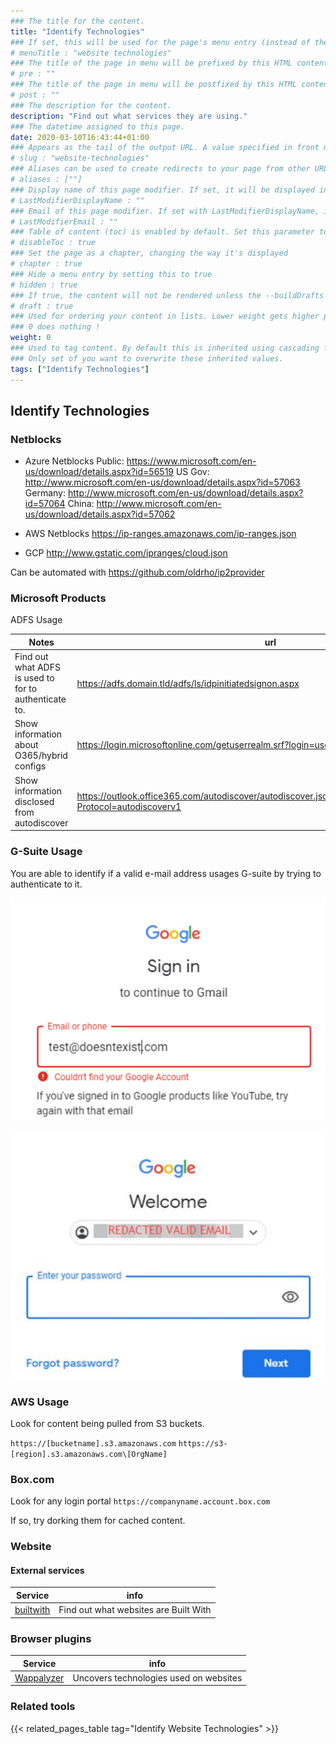 ```yaml
---
### The title for the content.
title: "Identify Technologies"
### If set, this will be used for the page's menu entry (instead of the `title` attribute)
# menuTitle : "website technologies"
### The title of the page in menu will be prefixed by this HTML content
# pre : ""
### The title of the page in menu will be postfixed by this HTML content
# post : ""
### The description for the content.
description: "Find out what services they are using."
### The datetime assigned to this page.
date: 2020-03-10T16:43:44+01:00
### Appears as the tail of the output URL. A value specified in front matter will override the segment of the URL based on the filename.
# slug : "website-technologies"
### Aliases can be used to create redirects to your page from other URLs.
# aliases : [""]
### Display name of this page modifier. If set, it will be displayed in the footer.
# LastModifierDisplayName : ""
### Email of this page modifier. If set with LastModifierDisplayName, it will be displayed in the footer
# LastModifierEmail : ""
### Table of content (toc) is enabled by default. Set this parameter to true to disable it.
# disableToc : true
### Set the page as a chapter, changing the way it's displayed
# chapter : true
### Hide a menu entry by setting this to true
# hidden : true
### If true, the content will not be rendered unless the --buildDrafts flag is passed to the hugo command.
# draft : true
### Used for ordering your content in lists. Lower weight gets higher precedence. So content with lower weight will come first.
### 0 does nothing !
weight: 0
### Used to tag content. By default this is inherited using cascading from _index.md files
### Only set of you want to overwrite these inherited values.
tags: ["Identify Technologies"]
---
```


## Identify Technologies

### Netblocks

- Azure Netblocks
  Public: https://www.microsoft.com/en-us/download/details.aspx?id=56519
  US Gov: http://www.microsoft.com/en-us/download/details.aspx?id=57063
  Germany: http://www.microsoft.com/en-us/download/details.aspx?id=57064
  China: http://www.microsoft.com/en-us/download/details.aspx?id=57062

- AWS Netblocks
  https://ip-ranges.amazonaws.com/ip-ranges.json

- GCP
  http://www.gstatic.com/ipranges/cloud.json

Can be automated with https://github.com/oldrho/ip2provider

### Microsoft Products

ADFS Usage

| Notes                                                 | url                                                                                                             |
| ----------------------------------------------------- | --------------------------------------------------------------------------------------------------------------- |
| Find out what ADFS is used to for to authenticate to. | https://adfs.domain.tld/adfs/ls/idpinitiatedsignon.aspx                                                         |
| Show information about O365/hybrid configs            | https://login.microsoftonline.com/getuserrealm.srf?login=user@targetdomain.com&xml=1                            |
| Show information disclosed from autodiscover          | https://outlook.office365.com/autodiscover/autodiscover.json/v1.0/user@targetdomain.com?Protocol=autodiscoverv1 |

### G-Suite Usage

You are able to identify if a valid e-mail address usages G-suite by trying to authenticate to it.

![invalid](images/g-suite01.png)

![valid](images/g-suite02.png)

### AWS Usage

Look for content being pulled from S3 buckets.

`https://[bucketname].s3.amazonaws.com`
`https://s3-[region].s3.amazonaws.com\[OrgName]`

### Box.com

Look for any login portal `https://companyname.account.box.com`

If so, try dorking them for cached content.

### Website

#### External services

| Service                             | info                                  |
| ----------------------------------- | ------------------------------------- |
| [builtwith](https://builtwith.com/) | Find out what websites are Built With |

### Browser plugins

| Service                                   | info                                   |
| ----------------------------------------- | -------------------------------------- |
| [Wappalyzer](https://www.wappalyzer.com/) | Uncovers technologies used on websites |

### Related tools

{{< related_pages_table tag="Identify Website Technologies" >}}
